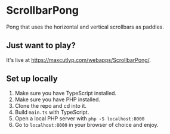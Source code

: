 # ScrollbarPong
Pong that uses the horizontal and vertical scrollbars as paddles.

## Just want to play?
It's live at https://maxcutlyp.com/webapps/ScrollbarPong/.

## Set up locally
1. Make sure you have TypeScript installed.
2. Make sure you have PHP installed.
3. Clone the repo and cd into it.
4. Build `main.ts` with TypeScript.
5. Open a local PHP server with `php -S localhost:8000`
6. Go to `localhost:8000` in your browser of choice and enjoy.
